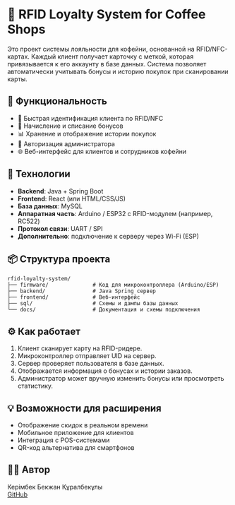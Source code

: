 # 📡 RFID Loyalty System for Coffee Shops

Это проект системы лояльности для кофейни, основанной на RFID/NFC-картах. Каждый клиент получает карточку с меткой, которая привязывается к его аккаунту в базе данных. Система позволяет автоматически учитывать бонусы и историю покупок при сканировании карты.

## 🚀 Функциональность
- 📲 Быстрая идентификация клиента по RFID/NFC
- 🎁 Начисление и списание бонусов
- 📊 Хранение и отображение истории покупок
- 🔐 Авторизация администратора
- 🌐 Веб-интерфейс для клиентов и сотрудников кофейни

## 🧰 Технологии
- **Backend**: Java + Spring Boot  
- **Frontend**: React (или HTML/CSS/JS)  
- **База данных**: MySQL  
- **Аппаратная часть**: Arduino / ESP32 с RFID-модулем (например, RC522)  
- **Протокол связи**: UART / SPI  
- **Дополнительно**: подключение к серверу через Wi-Fi (ESP)

## 📦 Структура проекта
```
rfid-loyalty-system/
├── firmware/              # Код для микроконтроллера (Arduino/ESP)
├── backend/               # Java Spring сервер
├── frontend/              # Веб-интерфейс
├── sql/                   # Схемы и дампы базы данных
└── docs/                  # Документация и схемы подключения
```

## ⚙️ Как работает
1. Клиент сканирует карту на RFID-ридере.
2. Микроконтроллер отправляет UID на сервер.
3. Сервер проверяет пользователя в базе данных.
4. Отображается информация о бонусах и истории заказов.
5. Администратор может вручную изменить бонусы или просмотреть статистику.

## 💡 Возможности для расширения
- Отображение скидок в реальном времени
- Мобильное приложение для клиентов
- Интеграция с POS-системами
- QR-код альтернатива для смартфонов

## 👨‍💻 Автор
Керімбек Бекжан Құралбекұлы  
[GitHub](https://github.com/6ecool)
